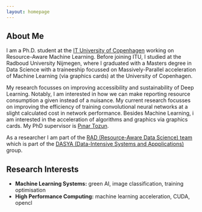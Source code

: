 ```yaml
---
layout: homepage
---
```


## About Me

I am a Ph.D. student at the [IT University of Copenhagen](https://itu.dk) working on Resource-Aware Machine Learning. Before joining ITU, I studied at the Radboud University Nijmegen, where I graduated with a Masters degree in Data Science with a traineeship focussed on Massively-Parallel acceleration of Machine Learning (via graphics cards) at the University of Copenhagen.

My research focusses on improving accessibility and sustainability of Deep Learning. Notably, I am interested in how we can make reporting resource consumption a given instead of a nuisance. My current research focusses on improving the efficiency of training convolutional neural networks at a slight calculated cost in network performance. Besides Machine Learning, i am interested in the acceleration of algorithms and graphics via graphics cards. My PhD supervisor is [Pınar Tozun](https://www.pinartozun.com/).

As a researcher I am part of the [RAD (Resource-Aware Data Science) team](https://rad.itu.dk) which is part of the [DASYA (Data-Intensive Systems and Appplications)](https://dasya.itu.dk) group.

## Research Interests

- **Machine Learning Systems:** green AI, image classification, training optimisation
- **High Performance Computing:** machine learning acceleration, CUDA, opencl

<!-- ## News

- **[Feb. 2020]** Our paper about incremental learning is accepted to CVPR 2020.
- **[Feb. 2020]** We will host the ACM Multimedia Asia 2020 conference in Singapore!
- **[Sept. 2019]** Our paper about few-shot learning is accepted to NeurIPS 2019.
- **[Mar. 2019]** Our paper about few-shot learning is accepted to CVPR 2019.

{% include_relative _includes/publications.md %}

{% include_relative _includes/services.md %} -->
